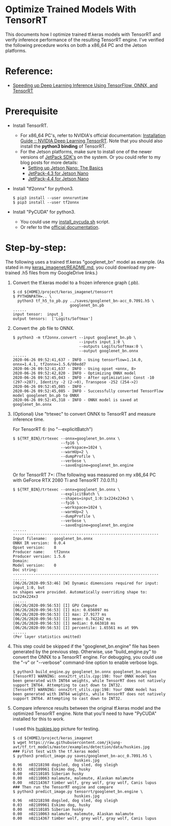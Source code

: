 Optimize Trained Models With TensorRT
=====================================

This documents how I optimize trained tf.keras models with TensorRT and verify inference performance of the resulting TensorRT engine.  I've verified the following precedure works on both a x86_64 PC and the Jetson platforms.

# Reference:

* [Speeding up Deep Learning Inference Using TensorFlow, ONNX, and TensorRT](https://devblogs.nvidia.com/speeding-up-deep-learning-inference-using-tensorflow-onnx-and-tensorrt/)

# Prerequisite

* Install TensorRT.

    - For x86_64 PC's, refer to NVIDIA's official documentation: [Installation Guide :: NVIDIA Deep Learning TensorRT](https://docs.nvidia.com/deeplearning/tensorrt/install-guide/index.html).  Note that you should also install the **python3 binding** of TensorRT.
    - For the Jetson platforms, make sure to install one of the newer versions of [JetPack SDK's](https://developer.nvidia.com/embedded/jetpack) on the system.  Or you could refer to my blog posts for more details:
        - [Setting up Jetson Nano: The Basics](https://jkjung-avt.github.io/setting-up-nano/)
        - [JetPack-4.3 for Jetson Nano](https://jkjung-avt.github.io/jetpack-4.3/)
        - [JetPack-4.4 for Jetson Nano](https://jkjung-avt.github.io/jetpack-4.4/)

* Install "tf2onnx" for python3.

    ```shell
    $ pip3 install --user onnxruntime
    $ pip3 install --user tf2onnx
    ```

* Install "PyCUDA" for python3.

    - You could use my [install_pycuda.sh](https://github.com/jkjung-avt/tensorrt_demos/blob/master/ssd/install_pycuda.sh) script.
    - Or refer to the [official documentation](https://wiki.tiker.net/PyCuda/Installation/).

# Step-by-step:

The following uses a trained tf.keras "googlenet_bn" model as example.  (As stated in my [keras_imagenet/README.md](https://github.com/jkjung-avt/keras_imagenet/blob/master/README.md), you could download my pre-trained .h5 files from my GoogleDrive links.)

1. Convert the tf.keras model to a frozen inference graph (.pb).

    ```shell
    $ cd ${HOME}/project/keras_imagenet/tensorrt
    $ PYTHONPATH=.. \
      python3 tf_h5_to_pb.py ../saves/googlenet_bn-acc_0.7091.h5 \
                             googlenet_bn.pb
    ......
    input tensor:  input_1
    output tensors:  ['Logits/Softmax']
    ```

2. Convert the .pb file to ONNX.

    ```shell
    $ python3 -m tf2onnx.convert --input googlenet_bn.pb \
                                 --inputs input_1:0 \
                                 --outputs Logits/Softmax:0 \
                                 --output googlenet_bn.onnx
    ......
    2020-06-26 09:52:41,637 - INFO - Using tensorflow=1.14.0, onnx=1.4.1, tf2onnx=1.5.6/80edd7
    2020-06-26 09:52:41,637 - INFO - Using opset <onnx, 8>
    2020-06-26 09:52:42,820 - INFO - Optimizing ONNX model
    2020-06-26 09:52:45,043 - INFO - After optimization: Const -10 (297->287), Identity -2 (2->0), Transpose -252 (254->2)
    2020-06-26 09:52:45,085 - INFO -
    2020-06-26 09:52:45,085 - INFO - Successfully converted TensorFlow model googlenet_bn.pb to ONNX
    2020-06-26 09:52:45,318 - INFO - ONNX model is saved at googlenet_bn.onnx
    ```

3. (Optional) Use "trtexec" to convert ONNX to TensorRT and measure inference time.

    For TensorRT 6: (no "--explicitBatch")

    ```shell
    $ ${TRT_BIN}/trtexec --onnx=googlenet_bn.onnx \
                         --fp16 \
                         --workspace=1024 \
                         --warmUp=2 \
                         --dumpProfile \
                         --verbose \
                         --saveEngine=googlenet_bn.engine
    ```

    Or for TensorRT 7+: (The following was measured on my x86_64 PC with GeForce RTX 2080 Ti and TensorRT 7.0.0.11.)

    ```shell
    $ ${TRT_BIN}/trtexec --onnx=googlenet_bn.onnx \
                         --explicitBatch \
                         --shapes=input_1:0:1x224x224x3 \
                         --fp16 \
                         --workspace=1024 \
                         --warmUp=2 \
                         --dumpProfile \
                         --verbose \
                         --saveEngine=googlenet_bn.engine
    ......
    ----------------------------------------------------------------
    Input filename:   googlenet_bn.onnx
    ONNX IR version:  0.0.4
    Opset version:    8
    Producer name:    tf2onnx
    Producer version: 1.5.6
    Domain:
    Model version:    0
    Doc string:
    ----------------------------------------------------------------
    ......
    [06/26/2020-09:53:46] [W] Dynamic dimensions required for input: input_1:0, but
    no shapes were provided. Automatically overriding shape to: 1x224x224x3
    ......
    [06/26/2020-09:56:53] [I] GPU Compute
    [06/26/2020-09:56:53] [I] min: 0.656097 ms
    [06/26/2020-09:56:53] [I] max: 27.9177 ms
    [06/26/2020-09:56:53] [I] mean: 0.742242 ms
    [06/26/2020-09:56:53] [I] median: 0.663818 ms
    [06/26/2020-09:56:53] [I] percentile: 1.65561 ms at 99%
    ......
    (Per layer statistics omitted)
    ```

4. This step could be skipped if the "googlenet_bn.engine" file has been generated by the previous step.  Otherwise, use "build_engine.py" to convert the ONNX to a TensorRT engine.  For debugging, you could use the "-v" or "--verbose" command-line option to enable verbose logs.

    ```shell
    $ python3 build_engine.py googlenet_bn.onnx googlenet_bn.engine
    [TensorRT] WARNING: onnx2trt_utils.cpp:198: Your ONNX model has been generated with INT64 weights, while TensorRT does not natively support INT64. Attempting to cast down to INT32.
    [TensorRT] WARNING: onnx2trt_utils.cpp:198: Your ONNX model has been generated with INT64 weights, while TensorRT does not natively support INT64. Attempting to cast down to INT32.
    ```

5. Compare inference results between the original tf.keras model and the optimized TensorRT engine.  Note that you'll need to have "PyCUDA" installed for this to work.

    I used this [huskies.jpg](https://raw.githubusercontent.com/jkjung-avt/tf_trt_models/master/examples/detection/data/huskies.jpg) picture for testing.

    ```
    $ cd ${HOME}/project/keras_imagenet
    $ wget https://raw.githubusercontent.com/jkjung-avt/tf_trt_models/master/examples/detection/data/huskies.jpg
    ### First test with the tf.keras model
    $ python3 predict_image.py saves/googlenet_bn-acc_0.7091.h5 \
                               huskies.jpg
    0.96   n03218198 dogsled, dog sled, dog sleigh
    0.03   n02109961 Eskimo dog, husky
    0.00   n02110185 Siberian husky
    0.00   n02110063 malamute, malemute, Alaskan malamute
    0.00   n02114367 timber wolf, grey wolf, gray wolf, Canis lupus
    ### Then run the TensorRT engine and compare
    $ python3 predict_image.py tensorrt/googlenet_bn.engine \
                               huskies.jpg
    0.96   n03218198 dogsled, dog sled, dog sleigh
    0.03   n02109961 Eskimo dog, husky
    0.00   n02110185 Siberian husky
    0.00   n02110063 malamute, malemute, Alaskan malamute
    0.00   n02114367 timber wolf, grey wolf, gray wolf, Canis lupus
    ```
